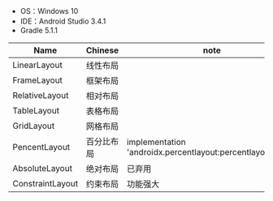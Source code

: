 - OS：Windows 10
- IDE：Android Studio 3.4.1
- Gradle 5.1.1


Name|Chinese|note
-|-|-
LinearLayout |  线性布局|
FrameLayout|    框架布局|
RelativeLayout| 相对布局|
TableLayout|    表格布局|
GridLayout|     网格布局|
PencentLayout| 百分比布局|implementation 'androidx.percentlayout:percentlayout:1.0.0'
AbsoluteLayout| 绝对布局| 已弃用
ConstraintLayout| 约束布局|功能强大
